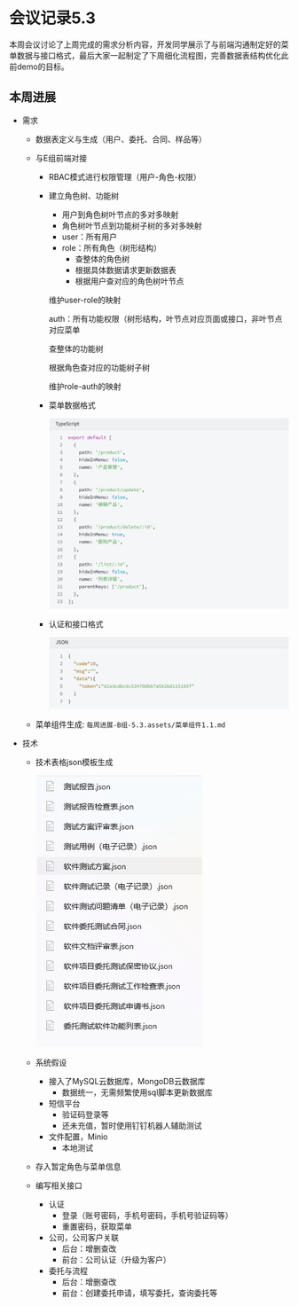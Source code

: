 # 会议记录5.3

本周会议讨论了上周完成的需求分析内容，开发同学展示了与前端沟通制定好的菜单数据与接口格式，最后大家一起制定了下周细化流程图，完善数据表结构优化此前demo的目标。



## 本周进展

- 需求

  - 数据表定义与生成（用户、委托、合同、样品等）

  - 与E组前端对接

    - RBAC模式进行权限管理（用户-角色-权限）

    - 建立角色树、功能树

      - 用户到角色树叶节点的多对多映射
      - 角色树叶节点到功能树子树的多对多映射
      - user：所有用户
      - role：所有角色（树形结构）
        - 查整体的角色树
        - 根据具体数据请求更新数据表
        - 根据用户查对应的角色树叶节点

      维护user-role的映射

      auth：所有功能权限（树形结构，叶节点对应页面或接口，非叶节点对应菜单

      查整体的功能树

      根据角色查对应的功能树子树

      维护role-auth的映射

    - 菜单数据格式

      ![1](每周进展-B组-5.3.assets/data.png)

    - 认证和接口格式

      ![2](每周进展-B组-5.3.assets/api.png)

  - 菜单组件生成:  `每周进展-B组-5.3.assets/菜单组件1.1.md`

- 技术

  - 技术表格json模板生成

    ![3](每周进展-B组-5.3.assets/jsonTemplate.png)

  - 系统假设

    - 接入了MySQL云数据库，MongoDB云数据库
      - 数据统一，无需频繁使用sql脚本更新数据库
    - 短信平台
      - 验证码登录等
      - 还未充值，暂时使用钉钉机器人辅助测试
    - 文件配置，Minio
      - 本地测试

  - 存入暂定角色与菜单信息

  - 编写相关接口

    - 认证
      - 登录（账号密码，手机号密码，手机号验证码等）
      - 重置密码，获取菜单
    - 公司，公司客户关联
      - 后台：增删查改
      - 前台：公司认证（升级为客户）
    - 委托与流程
      - 后台：增删查改
      - 前台：创建委托申请，填写委托，查询委托等